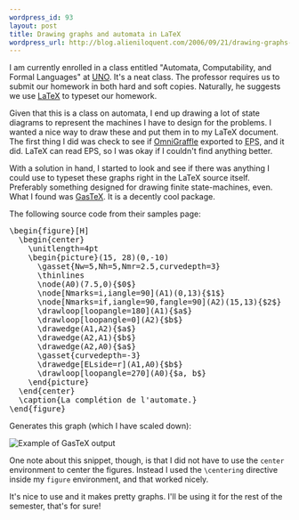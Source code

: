 ```yaml
--- 
wordpress_id: 93
layout: post
title: Drawing graphs and automata in LaTeX
wordpress_url: http://blog.alieniloquent.com/2006/09/21/drawing-graphs-and-automata-in-latex/
---
```

I am currently enrolled in a class entitled "Automata, Computability, and Formal Languages" at <a href="http://www.unomaha.edu">UNO</a>.  It's a neat class.  The professor requires us to submit our homework in both hard and soft copies.  Naturally, he suggests we use <a href="http://ctan.org/what_is_tex.html">LaTeX</a> to typeset our homework.

Given that this is a class on automata, I end up drawing a lot of state diagrams to represent the machines I have to design for the problems.  I wanted a nice way to draw these and put them in to my LaTeX document.  The first thing I did was check to see if <a href="http://www.omnigroup.com/applications/omnigraffle/">OmniGraffle</a> exported to <acronym title="Encapsulated PostScript">EPS</acronym>, and it did.  LaTeX can read EPS, so I was okay if I couldn't find anything better.

With a solution in hand, I started to look and see if there was anything I could use to typeset these graphs right in the LaTeX source itself.  Preferably something designed for drawing finite state-machines, even.  What I found was <a href="http://www.lsv.ens-cachan.fr/~gastin/gastex/gastex.html">GasTeX</a>.  It is a decently cool package.

The following source code from their samples page:

<pre class="code">
\begin{figure}[H]
  \begin{center}
    \unitlength=4pt
    \begin{picture}(15, 28)(0,-10)
      \gasset{Nw=5,Nh=5,Nmr=2.5,curvedepth=3}
      \thinlines
      \node(A0)(7.5,0){$0$}
      \node[Nmarks=i,iangle=90](A1)(0,13){$1$}
      \node[Nmarks=if,iangle=90,fangle=90](A2)(15,13){$2$}
      \drawloop[loopangle=180](A1){$a$}
      \drawloop[loopangle=0](A2){$b$}
      \drawedge(A1,A2){$a$}
      \drawedge(A2,A1){$b$}
      \drawedge(A2,A0){$a$}
      \gasset{curvedepth=-3}
      \drawedge[ELside=r](A1,A0){$b$}
      \drawloop[loopangle=270](A0){$a, b$}
    \end{picture}
  \end{center}
  \caption{La complétion de l'automate.}
\end{figure}
</pre>

Generates this graph (which I have scaled down):

<img src="http://blog.alieniloquent.com/images/gastex-example.jpg" alt="Example of GasTeX output"/>

One note about this snippet, though, is that I did not have to use the <code>center</code> environment to center the figures.  Instead I used the <code>\centering</code> directive inside my <code>figure</code> environment, and that worked nicely.

It's nice to use and it makes pretty graphs.  I'll be using it for the rest of the semester, that's for sure!
